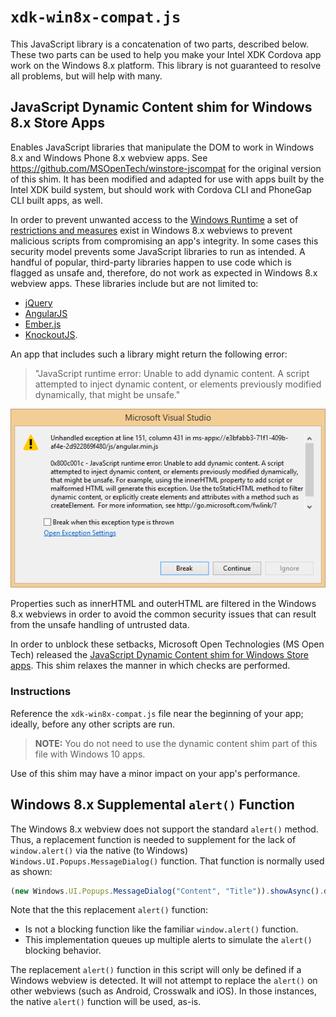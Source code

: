 # `xdk-win8x-compat.js`

This JavaScript library is a concatenation of two parts, described below. These two parts 
can be used to help you make your Intel XDK Cordova app work on the Windows 8.x platform.
This library is not guaranteed to resolve all problems, but will help with many.

## JavaScript Dynamic Content shim for Windows 8.x Store Apps

Enables JavaScript libraries that manipulate the DOM to work in Windows 8.x 
and Windows Phone 8.x webview apps. See <https://github.com/MSOpenTech/winstore-jscompat> 
for the original version of this shim. It has been modified and adapted for use with
apps built by the Intel XDK build system, but should work with Cordova CLI and
PhoneGap CLI built apps, as well.

In order to prevent unwanted access to the 
[Windows Runtime](http://msdn.microsoft.com/en-us/library/windows/desktop/br211377.aspx) 
a set of [restrictions and measures](http://msdn.microsoft.com/en-us/library/windows/apps/hh849625.aspx)
exist in Windows 8.x webviews to prevent malicious scripts from compromising an app's integrity. 
In some cases this security model prevents some JavaScript libraries to run as intended. A handful of 
popular, third-party libraries happen to use code which is flagged as unsafe and, therefore, do not 
work as expected in Windows 8.x webview apps. These libraries include but are not limited to:

* [jQuery](https://jquery.com/)
* [AngularJS](https://angularjs.org/)
* [Ember.js](http://emberjs.com/)
* [KnockoutJS](http://knockoutjs.com/).

An app that includes such a library might return the following error: 

> "JavaScript runtime error: Unable to add dynamic content. 
> A script attempted to inject dynamic content, or elements 
> previously modified dynamically, that might be unsafe."

![](error.PNG)

Properties such as innerHTML and outerHTML are filtered in the Windows 8.x webviews
in order to avoid the common security issues that can result from the unsafe handling 
of untrusted data.

In order to unblock these setbacks, Microsoft Open Technologies (MS Open Tech) released the
[JavaScript Dynamic Content shim for Windows Store apps](https://github.com/MSOpenTech/winstore-jscompat). 
This shim relaxes the manner in which checks are performed.

### Instructions

Reference the `xdk-win8x-compat.js` file near the beginning of your app; 
ideally, before any other scripts are run.

> **NOTE:** You do not need to use the dynamic content shim part of this file with Windows 10 apps.

Use of this shim may have a minor impact on your app's performance.

## Windows 8.x Supplemental `alert()` Function

The Windows 8.x webview does not support the standard `alert()` method. Thus, a replacement
function is needed to supplement for the lack of `window.alert()` via the native (to Windows)
`Windows.UI.Popups.MessageDialog()` function. That function is normally used as shown:
```JavaScript
(new Windows.UI.Popups.MessageDialog("Content", "Title")).showAsync().done() ;
```
Note that the this replacement `alert()` function:

- Is not a blocking function like the familiar `window.alert()` function.
- This implementation queues up multiple alerts to simulate the `alert()` blocking behavior.

The replacement `alert()` function in this script will only be defined if a Windows webview
is detected. It will not attempt to replace the `alert()` on other webviews (such as Android,
Crosswalk and iOS). In those instances, the native `alert()` function will be used, as-is.
